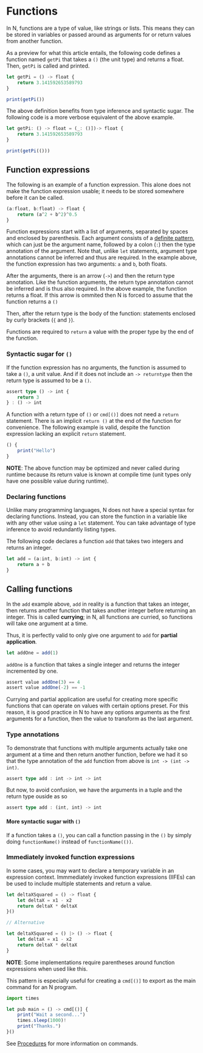 # Functions

In N, functions are a type of value, like strings or lists. This means they
can be stored in variables or passed around as arguments for or return values
from another function.

As a preview for what this article entails, the following code defines a
function named `getPi` that takes a `()` (the unit type) and returns a float.
Then, `getPi` is called and printed.

```js
let getPi = () -> float {
	return 3.141592653589793
}

print(getPi())
```

The above definition benefits from type inference and syntactic sugar. The
following code is a more verbose equivalent of the above example.

```js
let getPi: () -> float = (_: ()])-> float {
	return 3.141592653589793
}

print(getPi(()))
```

## Function expressions

The following is an example of a function expression. This alone does not make
the function expression usable; it needs to be stored somewhere before it can be
called.

```js
(a:float, b:float) -> float {
	return (a^2 + b^2)^0.5
}
```

Function expressions start with a list of arguments, separated by spaces and
enclosed by parenthesis. Each argument consists of a [definite
pattern](./destructuring.md), which can just be the argument name, followed by a
colon (`:`) then the type annotation of the argument. Note that, unlike `let`
statements, argument type annotations cannot be inferred and thus are required.
In the example above, the function expression has two arguments: `a` and `b`,
both floats.

After the arguments, there is an arrow (`->`) and then the return type
annotation. Like the function arguments, the return type annotation cannot be
inferred and is thus also required. In the above example, the function returns a
float. If this arrow is ommited then N is forced to assume that the function returns
a `()`

Then, after the return type is the body of the function: statements enclosed by
curly brackets (`{` and `}`).

Functions are required to `return` a value with the proper type by the end of
the function.

### Syntactic sugar for `()`

If the function expression has no arguments, the function is assumed to take a
`()`, a unit value. And if it does not include an `-> returntype` then the return
type is assumed to be a `()`.

```ts
assert type () -> int {
	return 3
} : () -> int
```

A function with a return type of `()` or `cmd[()]` does not need a `return`
statement. There is an implicit `return ()` at the end of the function for
convenience. The following example is valid, despite the function expression
lacking an explicit `return` statement.

```js
() {
	print("Hello")
}
```

**NOTE**: The above function may be optimized and never called during runtime
because its return value is known at compile time (unit types only have one
possible value during runtime).

### Declaring functions

Unlike many programming languages, N does not have a special syntax for
declaring functions. Instead, you can store the function in a variable like with
any other value using a `let` statement. You can take advantage of type inference to avoid redundantly listing types.

The following code declares a function `add` that takes two integers and returns
an integer.

```ts
let add = (a:int, b:int) -> int {
	return a + b
}
```

## Calling functions

In the `add` example above, `add` in reality is a function that takes an
integer, then returns another function that takes another integer before
returning an integer. This is called **currying**; in N, all functions are
curried, so functions will take one argument at a time.

Thus, it is perfectly valid to only give one argument to `add` for **partial
application**.

```ts
let addOne = add(1)
```

`addOne` is a function that takes a single integer and returns the integer
incremented by one.

```js
assert value addOne(3) == 4
assert value addOne(-2) == -1
```

Currying and partial application are useful for creating more specific functions
that can operate on values with certain options preset. For this reason, it is
good practice in N to have any options arguments as the first arguments for a
function, then the value to transform as the last argument.

### Type annotations

To demonstrate that functions with multiple arguments actually take one argument
at a time and then return another function, before we had it so that the type
annotation of the `add` function from above is `int -> (int -> int)`.

```ts
assert type add : int -> int -> int
```

But now, to avoid confusion, we have the arguments in a tuple and the return
type ouside as so

```ts
assert type add : (int, int) -> int
```

#### More syntactic sugar with `()`

If a function takes a `()`, you can call a function passing in the `()` by
simply doing `functionName()` instead of `functionName(())`.

### Immediately invoked function expressions

In some cases, you may want to declare a temporary variable in an expression
context. Immmediately invoked function expressions (IIFEs) can be used to
include multiple statements and return a value.

```js
let deltaXSquared = () -> float {
	let deltaX = x1 - x2
	return deltaX * deltaX
}()

// Alternative

let deltaXSquared = () |> () -> float {
	let deltaX = x1 - x2
	return deltaX * deltaX
}
```

**NOTE**: Some implementations require parentheses around function expressions
when used like this.

This pattern is especially useful for creating a `cmd[()]` to export as the main
command for an N program.

```js
import times

let pub main = () -> cmd[()] {
	print("Wait a second...")
	times.sleep(1000)!
	print("Thanks.")
}()
```

See [Procedures](./async.md) for more information on commands.
